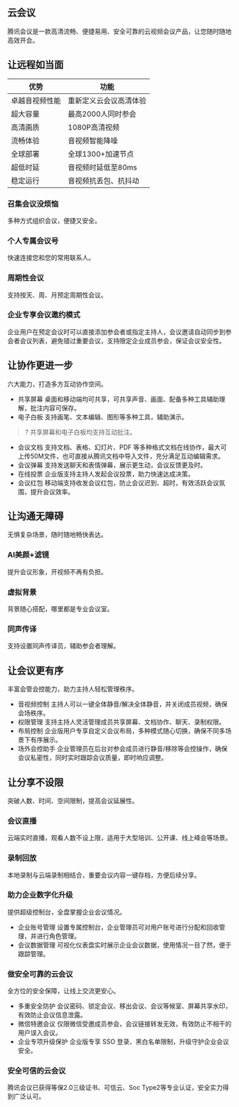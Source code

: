 
## 云会议

腾讯会议是一款高清流畅、便捷易用、安全可靠的云视频会议产品，让您随时随地高效开会。

## 让远程如当面
| 优势           | 功能                   |
| -------------- | ---------------------- |
| 卓越音视频性能 | 重新定义云会议高清体验 |
| 超大容量       | 最高2000人同时参会     |
| 高清画质       | 1080P高清视频          |
| 流畅体验       | 音视频智能降噪         |
| 全球部署       | 全球1300+加速节点      |
| 超低时延       | 音视频时延低至80ms     |
| 稳定运行       | 音视频抗丢包、抗抖动   |



### 召集会议没烦恼

多种方式组织会议，便捷又安全。

### 个人专属会议号
快速连接您和您的常用联系人。

### 周期性会议

支持按天、周、月预定周期性会议。

### 企业专享会议邀约模式

企业用户在预定会议时可以直接添加参会者或指定主持人，会议邀请自动同步到参会者会议列表，避免错过重要会议，支持限定企业成员参会，保证会议安全性。

## 让协作更进一步

六大能力，打造多方互动协作空间。

- 共享屏幕
桌面和移动端均可共享，可共享声音、画面、配备多种工具辅助理解，批注内容可保存。
- 电子白板
支持画笔、文本编辑、图形等多种工具，辅助演示。
>? 共享屏幕和电子白板均支持互动批注。
- 会议文档
支持文档、表格、幻灯片、PDF  等多种格式文档在线协作，最大可上传50M文件，也可直接从腾讯文档中导入文件，充分满足互动编辑需求。
- 会议弹幕
支持发送聊天和表情弹幕，展示更生动，会议反馈更及时。
- 在线投票
企业版支持主持人发起会议投票，助力快速达成决策。
-  会议红包
移动端支持收发会议红包，防止会议迟到、超时，有效活跃会议氛围，提升会议效率。

## 让沟通无障碍

无惧复杂场景，随时随地畅快表达。

### AI美颜+滤镜

提升会议形象，开视频不再有负担。

### 虚拟背景

背景随心搭配，哪里都是专业会议室。

### 同声传译

支持设置同声传译员，辅助参会者理解。

## 让会议更有序

丰富会管会控能力，助力主持人轻松管理秩序。

- 音视频控制
主持人可以一键全体静音/解决全体静音，并关闭成员视频，确保会场秩序。
- 权限管理
支持主持人灵活管理成员共享屏幕、文档协作、聊天、录制权限。
- 布局控制
企业版用户专享自定义会议布局，多种模式随心切换，确保不同多场景下有序展示。
- 场外会控助手
企业管理员在后台对参会成员进行静音/移除等会控操作，确保会议私密性，同时实时跟踪会议质量，即时响应调整。

## 让分享不设限

突破人数、时间、空间限制，提高会议延展性。

### 会议直播

云端实时直播，观看人数不设上限，适用于大型培训、公开课、线上峰会等场景。

### 录制回放

本地录制与云端录制相结合，重要会议内容一键存档，方便后续分享。

### 助力企业数字化升级

提供超级控制台，全盘掌握企业会议情况。

- 企业账号管理
设置专属控制台，企业管理员可对用户账号进行分配和回收管理，并进行角色管理。
- 会议数据管理
可视化仪表盘实时展示企业会议数据，使用情况一目了然，便于跟踪管理。

### 做安全可靠的云会议

全方位的安全保障，让线上交流更安心。
- 多重安全防护
会议密码、锁定会议、移出会议、会议等候室、屏幕共享水印，有效防止会议信息泄露。
- 微信特邀会议
仅限微信受邀成员参会，会议链接转发无效，有效防止不相干的用户误入会议。
- 企业专项升级保护
企业版专享 SSO 登录、黑白名单限制，升级守护企业会议安全。

### 安全可信的云会议

腾讯会议已获得等保2.0三级证书、可信云、Soc Type2等专业认证，安全实力得到广泛认可。
